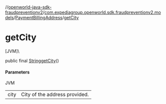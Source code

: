 //[openworld-java-sdk-fraudpreventionv2](../../../index.md)/[com.expediagroup.openworld.sdk.fraudpreventionv2.models](../index.md)/[PaymentBillingAddress](index.md)/[getCity](get-city.md)

# getCity

[JVM]\

public final [String](https://docs.oracle.com/javase/8/docs/api/java/lang/String.html)[getCity](get-city.md)()

#### Parameters

JVM

| | |
|---|---|
| city | City of the address provided. |
